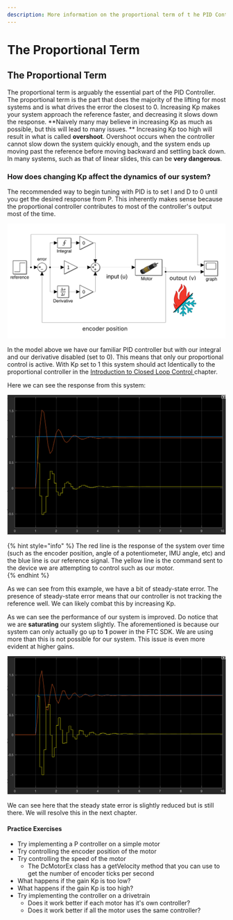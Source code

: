 ```yaml
---
description: More information on the proportional term of t he PID Controller.
---
```


# The Proportional Term

## The Proportional Term

The proportional term is arguably the essential part of the PID Controller. The proportional term is the part that does the majority of the lifting for most systems and is what drives the error the closest to 0. Increasing Kp makes your system approach the reference faster, and decreasing it slows down the response. **Naively many may believe in increasing Kp as much as possible, but this will lead to many issues. ** Increasing Kp too high will result in what is called **overshoot**. Overshoot occurs when the controller cannot slow down the system quickly enough, and the system ends up moving past the reference before moving backward and settling back down. In many systems, such as that of linear slides, this can be **very dangerous**. 

### How does changing Kp affect the dynamics of our system?

The recommended way to begin tuning with PID is to set I and D to 0 until you get the desired response from P. This inherently makes sense because the proportional controller contributes to most of the controller's output most of the time.

![PID Controller with only Kp active](../.gitbook/assets/screen-shot-2021-04-09-at-12.24.05-pm.png)

In the model above we have our familiar PID controller but with our integral and our derivative disabled (set to 0).  This means that only our proportional control is active.  With Kp set to 1 this system should act Identically to the proportional controller in the [Introduction to Closed Loop Control ](https://www.ctrlaltftc.com/introduction-to-closed-loop-control)chapter. 

Here we can see the response from this system:

![System response with Kp = 1, Kd = 0, Ki = 0](../.gitbook/assets/kp-1-.png)

{% hint style="info" %}
The red line is the response of the system over time (such as the encoder position, angle of a potentiometer, IMU angle, etc) and the blue line is our reference signal. The yellow line is the command sent to the device we are attempting to control such as our motor.  
{% endhint %}

As we can see from this example, we have a bit of steady-state error. The presence of steady-state error means that our controller is not tracking the reference well. We can likely combat this by increasing Kp. 

As we can see the performance of our system is improved. Do notice that we are **saturating** our system slightly. The aforementioned is because our system can only actually go up to **1** power in the FTC SDK. We are using more than this is not possible for our system. This issue is even more evident at higher gains.   

![System response with Kp = 2, Kd = 0, Ki = 0](../.gitbook/assets/kp-2.png)

We can see here that the steady state error is slightly reduced but is still there.  We will resolve this in the next chapter. 

#### Practice Exercises

* Try implementing a P controller on a simple motor
* Try controlling the encoder position of the motor
* Try controlling the speed of the motor
  * The DcMotorEx class has a getVelocity method that you can use to get the number of encoder ticks per second
* What happens if the gain Kp is too low?
* What happens if the gain Kp is too high?
* Try implementing the controller on a drivetrain
  * Does it work better if each motor has it's own controller?
  * Does it work better if all the motor uses the same controller?
